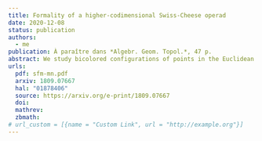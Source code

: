 ```yaml
---
title: Formality of a higher-codimensional Swiss-Cheese operad
date: 2020-12-08
status: publication
authors:
  - me
publication: À paraître dans *Algebr. Geom. Topol.*, 47 p.
abstract: We study bicolored configurations of points in the Euclidean \\(n\\)-space that are constrained to remain either inside or outside a fixed Euclidean \\(m\\)-subspace, with \\(n - m \ge 2\\). We define a higher-codimensional variant of the Swiss-Cheese operad, called the complementarily constrained disks operad \\(\mathsf{CD}_{mn}\\), associated to such configurations. The operad \\(\mathsf{CD}_mn\\) is weakly equivalent to the operad of locally constant factorization algebras on the stratified space \\(\{\mathbb{R}^{m} \subset \mathbb{R}^{n}\}\\). We prove that this operad is formal over \\(\mathbb{R}\\).
urls:
  pdf: sfm-mn.pdf
  arxiv: 1809.07667
  hal: "01878406"
  source: https://arxiv.org/e-print/1809.07667
  doi:
  mathrev:
  zbmath:
# url_custom = [{name = "Custom Link", url = "http://example.org"}]
---
```

